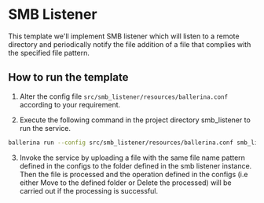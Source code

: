 # SMB Listener


This template we'll implement SMB listener which will listen to a remote directory and periodically notify the file addition of a file that complies with the specified file pattern.

## How to run the template

1. Alter the config file `src/smb_listener/resources/ballerina.conf` according to your requirement. 

2. Execute the following command in the project directory smb_listener to run the service.
```bash
ballerina run --config src/smb_listener/resources/ballerina.conf smb_listener
```
3. Invoke the service by uploading a file with the same file name pattern defined in the configs to the folder defined in the smb listener instance. Then the file is processed and the operation defined in the configs (i.e either Move to the defined folder or Delete the processed) will be carried out if the processing is successful.

